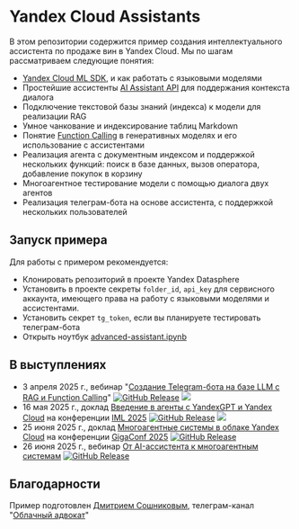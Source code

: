 # Yandex Cloud Assistants

В этом репозитории содержится пример создания интеллектуального ассистента по продаже вин в Yandex Cloud. Мы по шагам рассматриваем следующие понятия:

* [Yandex Cloud ML SDK](https://github.com/yandex-cloud/yandex-cloud-ml-sdk), и как работать с языковыми моделями
* Простейшие ассистенты [AI Assistant API](https://yandex.cloud/ru/docs/foundation-models/concepts/assistant/) для поддержания контекста диалога
* Подключение текстовой базы знаний (индекса) к модели для реализации RAG
* Умное чанкование и индексирование таблиц Markdown
* Понятие [Function Calling](https://yandex.cloud/ru/docs/foundation-models/concepts/yandexgpt/function-call) в генеративных моделях и его использование с ассистентами
* Реализация агента с документным индексом и поддержкой нескольких функций: поиск в базе данных, вызов оператора, добавление покупок в корзину
* Многоагентное тестирование модели с помощью диалога двух агентов
* Реализация телеграм-бота на основе ассистента, с поддержкой нескольких пользователей

## Запуск примера

Для работы с примером рекомендуется:
* Клонировать репозиторий в проекте Yandex Datasphere
* Установить в проекте секреты `folder_id`, `api_key` для сервисного аккаунта, имеющего права на работу с языковыми моделями и ассистентами.
* Установить секрет `tg_token`, если вы планируете тестировать телеграм-бота
* Открыть ноутбук [advanced-assistant.ipynb](advanced-assistant.ipynb)

## В выступлениях
* 3 апреля 2025 г., вебинар "[Создание Telegram-бота на базе LLM с RAG и Function Calling](https://yandex.cloud/ru/events/1117)" [![GitHub Release](https://img.shields.io/github/v/release/yandex-datasphere/advanced-assistant?filter=v1)](https://github.com/yandex-datasphere/advanced-assistant/tree/v1) [![](https://img.shields.io/badge/смотреть-запись-blue)](https://yandex.cloud/ru/events/1117)
* 16 мая 2025 г., доклад [Введение в агенты с YandexGPT и Yandex Cloud](https://imlconf.com/talks/2dd289be1ff54eeab2c2cce578668c23/) на конференции [IML 2025](https://imlconf.com/) [![GitHub Release](https://img.shields.io/github/v/release/yandex-datasphere/advanced-assistant?filter=v2)](https://github.com/yandex-datasphere/advanced-assistant/tree/v2) [![](https://img.shields.io/badge/смотреть-запись-blue)](https://imlconf.com/talks/2dd289be1ff54eeab2c2cce578668c23/)
* 25 июня 2025 г., доклад [Многоагентные системы в облаке Yandex Cloud](https://gigaconf.ru/program) на конференции [GigaConf 2025](https://gigaconf.ru/) [![GitHub Release](https://img.shields.io/github/v/release/yandex-datasphere/advanced-assistant?filter=v3)](https://github.com/yandex-datasphere/advanced-assistant/tree/v3)
* 26 июня 2025 г., вебинар [От AI-ассистента к многоагентным системам](https://yandex.cloud/ru/events/1282) [![GitHub Release](https://img.shields.io/github/v/release/yandex-datasphere/advanced-assistant?filter=v3)](https://github.com/yandex-datasphere/advanced-assistant/tree/v3)

## Благодарности

Пример подготовлен [Дмитрием Сошниковым](https://soshnikov.com/ru), телеграм-канал "[Облачный адвокат](http://t.me/shwarsico)"